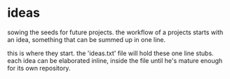ideas
=====

sowing the seeds for future projects.
the workflow of a projects starts with an idea, something that can be summed up in one line.

this is where they start. the 'ideas.txt' file will hold these one line stubs.
each idea can be elaborated inline, inside the file until he's mature enough for its own repository.